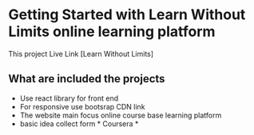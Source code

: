 # Getting Started with Learn Without Limits online learning platform

This project Live Link [Learn Without Limits]

## What are included the projects
- Use react library for front end
- For responsive use bootsrap CDN link
- The website main focus online course base learning platform
- basic idea collect form * Coursera *
